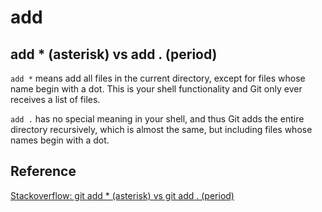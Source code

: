 # add

## add * (asterisk) vs add . (period)
`add *` means add all files in the current directory, except for files whose name begin with a dot. This is your shell functionality and Git only ever receives a list of files.

`add .` has no special meaning in your shell, and thus Git adds the entire directory recursively, which is almost the same, but including files whose names begin with a dot.

## Reference
[Stackoverflow: git add * (asterisk) vs git add . (period)
](https://stackoverflow.com/questions/26042390/git-add-asterisk-vs-git-add-period)